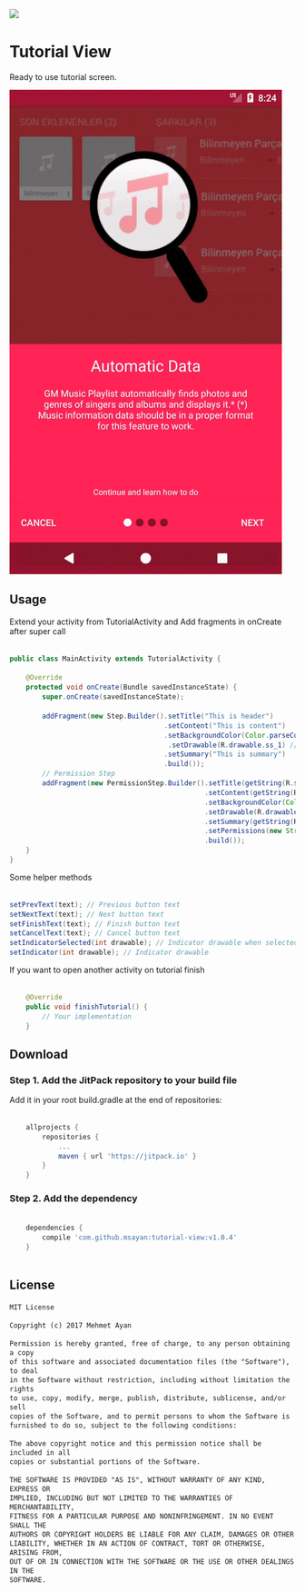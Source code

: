 [![](https://jitpack.io/#msayan/tutorial-view.svg)](https://jitpack.io/#msayan/tutorial-view)

# Tutorial View

Ready to use tutorial screen.

![sample_video](assets/sample.gif)

## Usage

Extend your activity from TutorialActivity and Add fragments in onCreate after super call

```java

public class MainActivity extends TutorialActivity {

    @Override
    protected void onCreate(Bundle savedInstanceState) {
        super.onCreate(savedInstanceState);

        addFragment(new Step.Builder().setTitle("This is header")
                                      .setContent("This is content")
                                      .setBackgroundColor(Color.parseColor("#FF0957")) // int background color
                                       .setDrawable(R.drawable.ss_1) // int top drawable
                                      .setSummary("This is summary") 
                                      .build());
        // Permission Step
        addFragment(new PermissionStep.Builder().setTitle(getString(R.string.permission_title))
                                                .setContent(getString(R.string.permission_detail))
                                                .setBackgroundColor(Color.parseColor("#FF0957"))
                                                .setDrawable(R.drawable.ss_1)
                                                .setSummary(getString(R.string.continue_and_learn))
                                                .setPermissions(new String[]{Manifest.permission.READ_EXTERNAL_STORAGE, Manifest.permission.WRITE_EXTERNAL_STORAGE})
                                                .build());
    }
}

```

Some helper methods
```java

setPrevText(text); // Previous button text
setNextText(text); // Next button text
setFinishText(text); // Finish button text
setCancelText(text); // Cancel button text
setIndicatorSelected(int drawable); // Indicator drawable when selected
setIndicator(int drawable); // Indicator drawable

```

If you want to open another activity on tutorial finish
```java

    @Override
    public void finishTutorial() {
        // Your implementation
    }

```


## Download

### Step 1. Add the JitPack repository to your build file

Add it in your root build.gradle at the end of repositories:

```groovy

	allprojects {
		repositories {
			...
			maven { url 'https://jitpack.io' }
		}
	}
```

### Step 2. Add the dependency

```groovy

	dependencies {
		compile 'com.github.msayan:tutorial-view:v1.0.4'
	}
  
```

## License

    MIT License
    
    Copyright (c) 2017 Mehmet Ayan
    
    Permission is hereby granted, free of charge, to any person obtaining a copy
    of this software and associated documentation files (the "Software"), to deal
    in the Software without restriction, including without limitation the rights
    to use, copy, modify, merge, publish, distribute, sublicense, and/or sell
    copies of the Software, and to permit persons to whom the Software is
    furnished to do so, subject to the following conditions:
    
    The above copyright notice and this permission notice shall be included in all
    copies or substantial portions of the Software.
    
    THE SOFTWARE IS PROVIDED "AS IS", WITHOUT WARRANTY OF ANY KIND, EXPRESS OR
    IMPLIED, INCLUDING BUT NOT LIMITED TO THE WARRANTIES OF MERCHANTABILITY,
    FITNESS FOR A PARTICULAR PURPOSE AND NONINFRINGEMENT. IN NO EVENT SHALL THE
    AUTHORS OR COPYRIGHT HOLDERS BE LIABLE FOR ANY CLAIM, DAMAGES OR OTHER
    LIABILITY, WHETHER IN AN ACTION OF CONTRACT, TORT OR OTHERWISE, ARISING FROM,
    OUT OF OR IN CONNECTION WITH THE SOFTWARE OR THE USE OR OTHER DEALINGS IN THE
    SOFTWARE.
